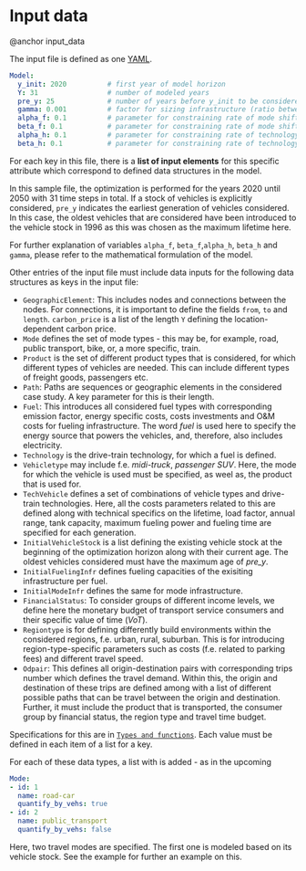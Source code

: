 # Input data
@anchor input_data

The input file is defined as one [YAML](https://yaml.org/).

```yaml
Model:
  y_init: 2020          # first year of model horizon
  Y: 31                 # number of modeled years
  pre_y: 25             # number of years before y_init to be considered for generation of the vehicle stock
  gamma: 0.001          # factor for sizing infrastructure (ratio between total yearly demand and peak demand)
  alpha_f: 0.1          # parameter for constraining rate of mode shift (optional) | default: 0.1
  beta_f: 0.1           # parameter for constraining rate of mode shift (optional) | default: 0.1
  alpha_h: 0.1          # parameter for constraining rate of technology shift (optional) | default: 0.1
  beta_h: 0.1           # parameter for constraining rate of technology shift (optional) | default: 0.1
```
For each key in this file, there is a __list of input elements__ for this specific attribute which correspond to defined data structures in the model. 

In this sample file, the optimization is performed for the years 2020 until 2050 with 31 time steps in total. If a stock of vehicles is explicitly considered, `pre_y` indicates the earliest generation of vehicles considered. In this case, the oldest vehicles that are considered have been introduced to the vehicle stock in 1996 as this was chosen as the maximum lifetime here. 

For further explanation of variables `alpha_f`, `beta_f`,`alpha_h`, `beta_h` and `gamma`, please refer to the mathematical formulation of the model.

Other entries of the input file must include data inputs for the following data structures as keys in the input file:

* `GeographicElement`: This includes nodes and connections between the nodes. For connections, it is important to define the fields `from`, `to` and `length`. `carbon_price` is a list of the length `Y` defining the location-dependent carbon price. 
* `Mode` defines the set of mode types - this may be, for example, road, public transport, bike, or, a more specific, train. 
* `Product` is the set of different product types that is considered, for which different types of vehicles are needed. This can include different types of freight goods, passengers etc. 
* `Path`: Paths are sequences or geographic elements in the considered case study. A key parameter for this is their length.
* `Fuel`: This introduces all considered fuel types with corresponding emission factor, energy specific costs, costs investments and O&M costs for fueling infrastructure. The word *fuel* is used here to specify the energy source that powers the vehicles, and, therefore, also includes electricity. 
* `Technology` is the drive-train technology, for which a fuel is defined.
* `Vehicletype` may include f.e. *midi-truck*, *passenger SUV*. Here, the mode for which the vehicle is used must be specified, as weel as, the product that is used for. 
* `TechVehicle` defines a set of combinations of vehicle types and drive-train technologies. Here, all the costs parameters related to this are defined along with technical specifics on the lifetime, load factor, annual range, tank capacity, maximum fueling power and fueling time are specified for each generation.
* `InitialVehicleStock` is a list defining the existing vehicle stock at the beginning of the optimization horizon along with their current age. The oldest vehicles considered must have the maximum age of *pre_y*.
* `InitialFuelingInfr` defines fueling capacities of the exisiting infrastructure per fuel.
* `InitialModeInfr` defines the same for mode infrastructure.
* `FinancialStatus`: To consider groups of different income levels, we define here the monetary budget of transport service consumers and their specific value of time (*VoT*).
* `Regiontype` is for defining differently build environments within the considered regions, f.e. urban, rural, suburban. This is for introducing region-type-specific parameters such as costs (f.e. related to parking fees) and different travel speed.
* `Odpair`: This defines all origin-destination pairs with corresponding trips number which defines the travel demand. Within this, the origin and destination of these trips are defined among with a list of different possible paths that can be travel between the origin and destination. Further, it must include the product that is transported, the consumer group by financial status, the region type and travel time budget.

Specifications for this are in [`Types and functions`](@ref(types_and_functions)). Each value must be defined in each item of a list for a key.

For each of these data types, a list with is added - as in the upcoming 
```yaml
Mode:
- id: 1
  name: road-car
  quantify_by_vehs: true
- id: 2
  name: public_transport
  quantify_by_vehs: false
```
Here, two travel modes are specified. The first one is modeled based on its vehicle stock.
See the example for further an example on this. 

